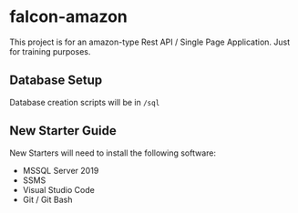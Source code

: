 # falcon-amazon

This project is for an amazon-type Rest API / Single Page Application.
Just for training purposes.

## Database Setup
Database creation scripts will be in `/sql`

## New Starter Guide
New Starters will need to install the following software:

- MSSQL Server 2019
- SSMS
- Visual Studio Code
- Git  / Git Bash

